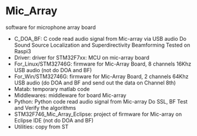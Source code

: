 # Mic_Array
software for microphone array board

+ C_DOA_BF: C code read audio signal from Mic-array via USB audio 
          Do Sound Source Localization and Superdirectivity Beamforming
          Tested on Raspi3
+ Driver: driver for STM32F7xx: MCU on mic-array board
+ For_Linux/STM32746G: firmware for Mic-Array Board, 8 channels 16Khz USB audio (not do DOA and BF)
+ For_Win/STM32746G: firmware for Mic-Array Board, 2 channels 64Khz USB audio (do DOA and BF and send out the data on Channel 8th)
+ Matab: temporary matlab code 
+ Middlewares: middleware for board Mic-array
+ Python: Python code read audio signal from Mic-array
        Do SSL, BF
        Test and Verify the algorithms
+ STM32F746_Mic_Array_Eclipse: project of firmware for Mic-array on Eclipse IDE (not do DOA and BF)
+ Utilities: copy from ST
